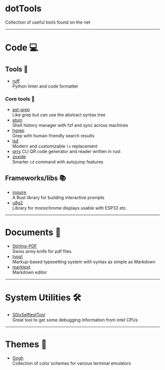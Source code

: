 # dotTools
Collection of useful tools found on the net

---

# Code 💻

## Tools 🔧

- [ruff](https://github.com/astral-sh/ruff)  
  Python linter and code formatter

### Core tools 🔧

- [ast-grep](https://github.com/ast-grep/ast-grep)  
  Like grep but can use the abstract syntax tree
- [atuin](https://github.com/atuinsh/atuin)  
  Shell history manager with fzf and sync across machines
- [hgrep](https://github.com/rhysd/hgrep)  
  Grep with human-friendly search results
- [lsd](https://github.com/lsd-rs/lsd)  
  Modern and customizable `ls` replacement
- [qrrs](https://github.com/Lenivaya/qrrs)
  CLI QR code generator and reader written in rust 
- [zoxide](https://github.com/ajeetdsouza/zoxide)  
  Smarter `cd` command with autojump features
  
## Frameworks/libs 📚

- [inquire](https://github.com/mikaelmello/inquire)  
  A Rust library for building interactive prompts
- [u8g2](https://github.com/olikraus/u8g2)  
  Library for monochrome displays usable with ESP32 etc.

---

# Documents 📄

- [Stirling-PDF](https://github.com/Stirling-Tools/Stirling-PDF)  
  Swiss army knife for pdf files 
- [typst](https://github.com/typst/typst)  
  Markup-based typesetting system with syntax as simple as Markdown
- [marktext](https://github.com/marktext/marktext)  
  Markdown editor

---

# System Utilities 🛠️

- [S0ixSelftestTool](https://github.com/intel/S0ixSelftestTool)  
  Great tool to get some debugging information from intel CPUs

---

# Themes 🎨

- [Gogh](https://github.com/Gogh-Co/Gogh)  
  Collection of color schemes for various terminal emulators 
